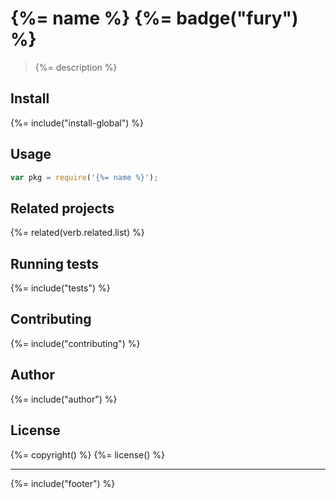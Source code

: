 # {%= name %} {%= badge("fury") %}

> {%= description %}

## Install
{%= include("install-global") %}

## Usage

```js
var pkg = require('{%= name %}');
```

## Related projects
{%= related(verb.related.list) %}  

## Running tests
{%= include("tests") %}

## Contributing
{%= include("contributing") %}

## Author
{%= include("author") %}

## License
{%= copyright() %}
{%= license() %}

***

{%= include("footer") %}
